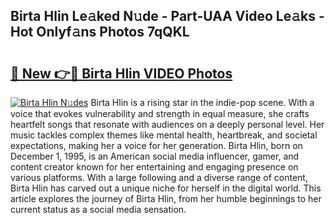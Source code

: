 ## Birta Hlin Le𝚊ked N𝚞de - Part-UAA Video Le𝚊ks - Hot Onlyf𝚊ns Photos 7qQKL

# <h2><a href="http://ab38192.deff.icu/?id=Birta+Hlin">🔗 New 👉🔴 Birta Hlin VIDEO Photos</a></h2>

[![Birta Hlin N𝚞des](https://i.imgur.com/rIISA9y.gif)](http://ab38192.deff.icu/?id=Birta+Hlin)
Birta Hlin is a rising star in the indie-pop scene. With a voice that evokes vulnerability and strength in equal measure, she crafts heartfelt songs that resonate with audiences on a deeply personal level. Her music tackles complex themes like mental health, heartbreak, and societal expectations, making her a voice for her generation. Birta Hlin, born on December 1, 1995, is an American social media influencer, gamer, and content creator known for her entertaining and engaging presence on various platforms. With a large following and a diverse range of content, Birta Hlin has carved out a unique niche for herself in the digital world. This article explores the journey of Birta Hlin, from her humble beginnings to her current status as a social media sensation.
